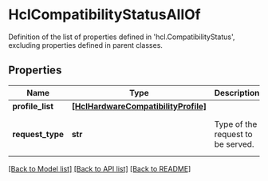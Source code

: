 # HclCompatibilityStatusAllOf

Definition of the list of properties defined in 'hcl.CompatibilityStatus', excluding properties defined in parent classes.
## Properties
Name | Type | Description | Notes
------------ | ------------- | ------------- | -------------
**profile_list** | [**[HclHardwareCompatibilityProfile]**](HclHardwareCompatibilityProfile.md) |  | [optional] 
**request_type** | **str** | Type of the request to be served. | [optional]  if omitted the server will use the default value of "FillSupportedVersions"

[[Back to Model list]](../README.md#documentation-for-models) [[Back to API list]](../README.md#documentation-for-api-endpoints) [[Back to README]](../README.md)


